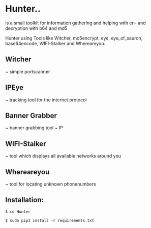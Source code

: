 # Hunter..
is a small toolkit for information gathering and helping with en- and decryption with b64 and md5

Hunter using Tools like Witcher, md5encrypt, eye, eye_of_sauron, base64encode, WIFI-Stalker and Whereareyou.

Witcher
-------------------------------------------------------------------
~ simple portscanner

IPEye
-------------------------------------------------------------------
~ tracking tool for the internet protocol

Banner Grabber
-------------------------------------------------------------------
~ banner grabbing tool 
~ IP 

WIFI-Stalker
-------------------------------------------------------------------
~ tool which displays all available networks around you

Whereareyou
-------------------------------------------------------------------
~ tool for locating unknown phonenumbers

Installation:
-------------------------------------------------------------------
```
$ cd Hunter

$ sudo pip3 install -r requirements.txt

```
